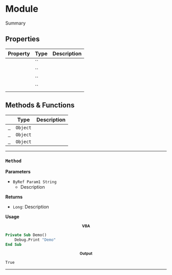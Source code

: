# Module

Summary

## Properties

| Property | Type | Description |
|----------|------|-------------|
| ` `      | ``   |             |
| ` `      | ``   |             |
| ` `      | ``   |             |
| ` `      | ``   |             |


## Methods & Functions

|          | Type     | Description |
|----------|----------|-------------|
| [` `](#) | `Object` |             |
| [` `](#) | `Object` |             |
| [` `](#) | `Object` |             |

---

### `Method`

**Parameters**
- `ByRef Param1 String`
    - Description


**Returns**

- `Long`: Description

**Usage**

<p align="center"><sub><b>VBA</b></sub></p>

```vb
Private Sub Demo()
    Debug.Print "Demo"
End Sub
```

<p align="center"><sub><b>Output</b></sub></p>

```
True
```

---

